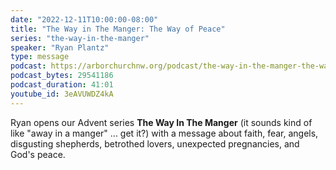 ```yaml
---
date: "2022-12-11T10:00:00-08:00"
title: "The Way in The Manger: The Way of Peace"
series: "the-way-in-the-manger"
speaker: "Ryan Plantz"
type: message
podcast: https://arborchurchnw.org/podcast/the-way-in-the-manger-the-way-of-peace.mp3
podcast_bytes: 29541186 
podcast_duration: 41:01
youtube_id: 3eAVUWDZ4kA
---
```


Ryan opens our Advent series **The Way In The Manger** (it sounds kind of like "away in a manger" ... get it?) with a message about faith, fear, angels, disgusting shepherds, betrothed lovers, unexpected pregnancies, and God's peace.

